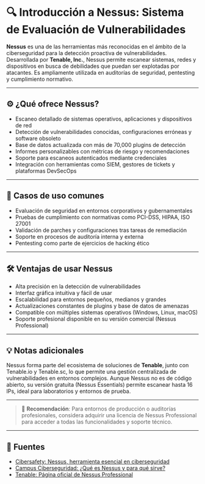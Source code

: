 # 🔍 Introducción a Nessus: Sistema de Evaluación de Vulnerabilidades

**Nessus** es una de las herramientas más reconocidas en el ámbito de la ciberseguridad para la detección proactiva de vulnerabilidades. Desarrollada por **Tenable, Inc.**, Nessus permite escanear sistemas, redes y dispositivos en busca de debilidades que puedan ser explotadas por atacantes. Es ampliamente utilizada en auditorías de seguridad, pentesting y cumplimiento normativo.

---

## ⚙️ ¿Qué ofrece Nessus?

- Escaneo detallado de sistemas operativos, aplicaciones y dispositivos de red
- Detección de vulnerabilidades conocidas, configuraciones erróneas y software obsoleto
- Base de datos actualizada con más de 70,000 plugins de detección
- Informes personalizables con métricas de riesgo y recomendaciones
- Soporte para escaneos autenticados mediante credenciales
- Integración con herramientas como SIEM, gestores de tickets y plataformas DevSecOps

---

## 🧪 Casos de uso comunes

- Evaluación de seguridad en entornos corporativos y gubernamentales
- Pruebas de cumplimiento con normativas como PCI-DSS, HIPAA, ISO 27001
- Validación de parches y configuraciones tras tareas de remediación
- Soporte en procesos de auditoría interna y externa
- Pentesting como parte de ejercicios de hacking ético

---

## 🛠️ Ventajas de usar Nessus

- Alta precisión en la detección de vulnerabilidades
- Interfaz gráfica intuitiva y fácil de usar
- Escalabilidad para entornos pequeños, medianos y grandes
- Actualizaciones constantes de plugins y base de datos de amenazas
- Compatible con múltiples sistemas operativos (Windows, Linux, macOS)
- Soporte profesional disponible en su versión comercial (Nessus Professional)

---

## 💡 Notas adicionales

Nessus forma parte del ecosistema de soluciones de **Tenable**, junto con Tenable.io y Tenable.sc, lo que permite una gestión centralizada de vulnerabilidades en entornos complejos. Aunque Nessus no es de código abierto, su versión gratuita (Nessus Essentials) permite escanear hasta 16 IPs, ideal para laboratorios y entornos de prueba.

---

> 📌 **Recomendación**: Para entornos de producción o auditorías profesionales, considera adquirir una licencia de Nessus Professional para acceder a todas las funcionalidades y soporte técnico.

---

## 🔗 Fuentes

- [Cibersafety: Nessus, herramienta esencial en ciberseguridad](https://cibersafety.com/nessus-herramienta-gestion-vulnerabilidades-ciberseguridad/)
- [Campus Ciberseguridad: ¿Qué es Nessus y para qué sirve?](https://www.campusciberseguridad.com/blog/que-es-nessus-y-para-que-sirve/)
- [Tenable: Página oficial de Nessus Professional](https://es-la.tenable.com/products/nessus/nessus-professional)
